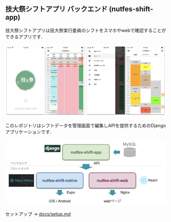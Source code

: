 ## 技大祭シフトアプリ バックエンド (nutfes-shift-app)
技大祭シフトアプリは技大祭実行委員のシフトをスマホやwebで確認することができるアプリです．

![image1](https://github.com/youichiro/nutfes-shift-app/blob/master/static/image/readme_image1.png)


このレポジトリはシフトデータを管理画面で編集しAPIを提供するためのDjangoアプリケーションです．

![image2](https://github.com/youichiro/nutfes-shift-app/blob/master/static/image/readme_image2.png)

セットアップ -> [docs/setup.md](https://github.com/youichiro/nutfes-shift-app/blob/master/docs/setup.md)
